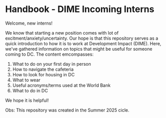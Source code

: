 # Handbook - DIME Incoming Interns
Welcome, new interns! 

We know that starting a new position comes with lot of excitment/anxiety/uncertainty. Our hope is that this repository serves as a quick introduction to how it is to work at Development Impact (DIME). Here, we've gathered information on topics that might be useful for someone coming to DC. The content emcompasses:

1. What to do on your first day in person
2. How to navigate the cafeteria
3. How to look for housing in DC
4. What to wear
5. Useful acronyms/terms used at the World Bank
6. What to do in DC

We hope it is helpful! 

Obs: This repository was created in the Summer 2025 cicle. 
